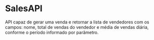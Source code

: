 # SalesAPI
API capaz de gerar uma venda e retornar a lista de vendedores com os campos: nome, total de vendas do vendedor e média de vendas diária, conforme o período informado por parâmetro.

